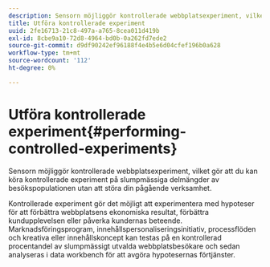 ```yaml
---
description: Sensorn möjliggör kontrollerade webbplatsexperiment, vilket gör att du kan köra kontrollerade experiment på slumpmässiga delmängder av besökspopulationen utan att störa din pågående verksamhet.
title: Utföra kontrollerade experiment
uuid: 2fe16713-21c8-497a-a765-8cea011d419b
exl-id: 8cbe9a10-72d8-4964-bd0b-0a262fd7ede2
source-git-commit: d9df90242ef96188f4e4b5e6d04cfef196b0a628
workflow-type: tm+mt
source-wordcount: '112'
ht-degree: 0%

---
```


# Utföra kontrollerade experiment{#performing-controlled-experiments}

Sensorn möjliggör kontrollerade webbplatsexperiment, vilket gör att du kan köra kontrollerade experiment på slumpmässiga delmängder av besökspopulationen utan att störa din pågående verksamhet.

Kontrollerade experiment gör det möjligt att experimentera med hypoteser för att förbättra webbplatsens ekonomiska resultat, förbättra kundupplevelsen eller påverka kundernas beteende. Marknadsföringsprogram, innehållspersonaliseringsinitiativ, processflöden och kreativa eller innehållskoncept kan testas på en kontrollerad procentandel av slumpmässigt utvalda webbplatsbesökare och sedan analyseras i data workbench för att avgöra hypotesernas förtjänster.
